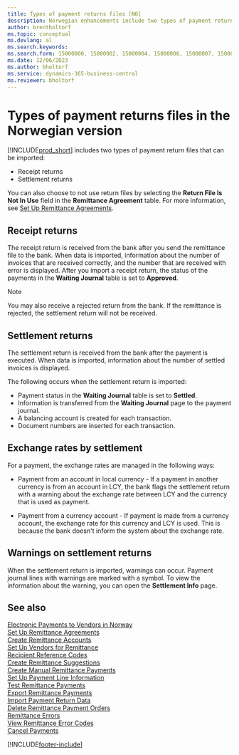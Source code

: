 ```yaml
---
title: Types of payment returns files [NO]
description: Norwegian enhancements include two types of payment return files that can be imported into Business Central.
author: brentholtorf
ms.topic: conceptual
ms.devlang: al
ms.search.keywords:
ms.search.form: 15000000, 15000002, 15000004, 15000006, 15000007, 15000010
ms.date: 12/06/2023
ms.author: bholtorf
ms.service: dynamics-365-business-central
ms.reviewer: bholtorf
---
```

# Types of payment returns files in the Norwegian version
[!INCLUDE[prod_short](../../includes/prod_short.md)] includes two types of payment return files that can be imported:  

- Receipt returns  
- Settlement returns  

You can also choose to not use return files by selecting the **Return File Is Not In Use** field in the **Remittance Agreement** table. For more information, see [Set Up Remittance Agreements](how-to-set-up-remittance-agreements.md).  

## Receipt returns  
The receipt return is received from the bank after you send the remittance file to the bank. When data is imported, information about the number of invoices that are received correctly, and the number that are received with error is displayed. After you import a receipt return, the status of the payments in the **Waiting Journal** table is set to **Approved**.  

> [!NOTE]  
>  You may also receive a rejected return from the bank. If the remittance is rejected, the settlement return will not be received.  

## Settlement returns  
The settlement return is received from the bank after the payment is executed. When data is imported, information about the number of settled invoices is displayed.  

The following occurs when the settlement return is imported:  

- Payment status in the **Waiting Journal** table is set to **Settled**.  
- Information is transferred from the **Waiting Journal** page to the payment journal.  
- A balancing account is created for each transaction.  
- Document numbers are inserted for each transaction.  

## Exchange rates by settlement  
For a payment, the exchange rates are managed in the following ways:  

- Payment from an account in local currency - If a payment in another currency is from an account in LCY, the bank flags the settlement return with a warning about the exchange rate between LCY and the currency that is used as payment.  

- Payment from a currency account - If payment is made from a currency account, the exchange rate for this currency and LCY is used. This is because the bank doesn't inform the system about the exchange rate.  

## Warnings on settlement returns  
When the settlement return is imported, warnings can occur. Payment journal lines with warnings are marked with a symbol. To view the information about the warning, you can open the **Settlement Info** page.  

## See also  
 [Electronic Payments to Vendors in Norway](electronic-payments-to-vendors-in-norway.md)   
 [Set Up Remittance Agreements](how-to-set-up-remittance-agreements.md)   
 [Create Remittance Accounts](how-to-create-remittance-accounts.md)   
 [Set Up Vendors for Remittance](how-to-set-up-vendors-for-remittance.md)   
 [Recipient Reference Codes](recipient-reference-codes.md)   
 [Create Remittance Suggestions](how-to-create-remittance-suggestions.md)   
 [Create Manual Remittance Payments](how-to-create-manual-remittance-payments.md)   
 [Set Up Payment Line Information](how-to-set-up-payment-line-information.md)   
 [Test Remittance Payments](how-to-test-remittance-payments.md)   
 [Export Remittance Payments](how-to-export-remittance-payments.md)   
 [Import Payment Return Data](how-to-import-payment-return-data.md)   
 [Delete Remittance Payment Orders](how-to-delete-remittance-payment-orders.md)   
 [Remittance Errors](remittance-errors.md)   
 [View Remittance Error Codes](how-to-view-remittance-error-codes.md)   
 [Cancel Payments](how-to-cancel-payments.md)


[!INCLUDE[footer-include](../../includes/footer-banner.md)]